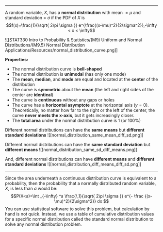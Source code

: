 - - -
A random variable, $X$, has a **normal distribution** with 
mean $= \mu$ and 
standard deviation = $\sigma$ 
if the PDF of $X$ is
$$f(x)=\frac{1}{\sqrt{ 2\pi \sigma }} e^{\frac{(x-\mu)^2}{2\sigma^2}},-\infty < x < \infty$$

![[STAT330 Intro to Probability & Statistics/(M9) Uniform and Normal Distributions/(M9.5) Normal Distribution Applications/Resources/normal_distribution_curve.png]]

**Properties:**
- The normal distribution curve is **bell-shaped**
- The normal distribution is **unimodal** (has only one mode)
- The **mean**, **median**, and **mode** are equal and located at the **center** of the distribution
- The curve is **symmetric** about the **mean** (the left and right sides of the center are **identical**)
- The curve is **continuous** without any gaps or holes
- The curve has a **horizontal asymptote** at the horizontal axis ($y=0$). Theoretically, no matter how far to the right or the left of the center, the curve **never meets the x-axis**, but it gets increasingly closer.
- The **total area** under the normal distribution curve is 1 (or $100\%$)

Different normal distributions can have the **same means** but **different standard deviations**
![[normal_distribution_same_mean_diff_sd.png]]

Different normal distributions can have the **same standard deviation** but **different means**
![[normal_distribution_same_sd_diff_means.png]]

And, different normal distributions can have **different means** and **different standard deviations**
![[normal_distribution_diff_means_diff_sd.png]]

- - -
Since the area underneath a continuous distribution curve is equivalent to a probability, then the probability that a normally distributed random variable, $X$, is less than $a$ would be:
$$P(X<a)=\int _{-\infty} ^a \frac{\,1}{\sqrt{ 2\pi \sigma }} e^{- \frac {(x-\mu)^2}{2\sigma^2}} dx $$
You can use statistical software to solve this problem, but calculation by hand is not quick. Instead, we use a table of cumulative distribution values for a specific normal distribution called the standard normal distribution to solve any normal distribution problem.

